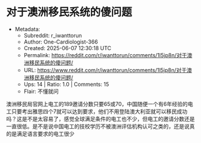 # 对于澳洲移民系统的傻问题

- Metadata:
  - Subreddit: r_iwanttorun
  - Author: One-Cardiologist-366
  - Created: 2025-06-07 12:30:18 UTC
  - Permalink: https://reddit.com/r/iwanttorun/comments/1l5jp8n/对于澳洲移民系统的傻问题/
  - URL: https://www.reddit.com/r/iwanttorun/comments/1l5jp8n/对于澳洲移民系统的傻问题/
  - Ups: 14 | Ratio: 1.0 | Comments: 15
  - Flair: 不懂就问


澳洲移民局官网上电工的189邀请分数只要65或70，中国随便一个有6年经验的电工只要考出雅思四个7就可以达到要求，他们不用登陆澳大利亚就可以移民成功吗？这是不是太容易了，感觉全球满足条件的电工也不少，但电工的邀请分数还是一直很低。是不是说中国电工的技校学历不被澳洲评估机构认可之类的，还是说真的是满足语言要求的电工很少

